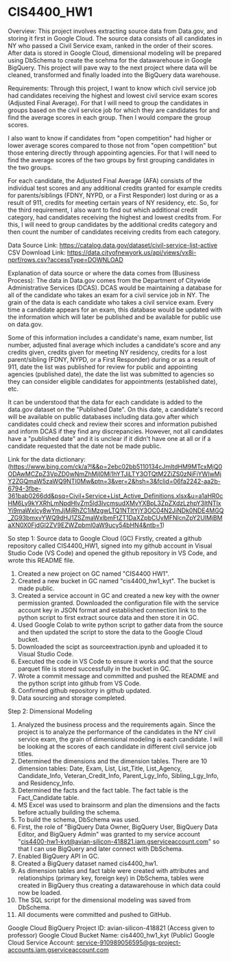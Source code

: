 # CIS4400_HW1 
Overview: 
This project involves extracting source data from Data.gov, and storing it first in Google Cloud. The source data consists of all candidates in NY who passed a Civil Service exam, ranked in the order of their scores. After data is stored in Google Cloud, dimensional modeling will be prepared using DbSchema to create the scehma for the datawarehouse in Google BigQuery. This project will pave way to the next project where data will be cleaned, transformed and finally loaded into the BigQuery data warehouse.

Requirements: Through this project, I want to know which civil service job had candidates receiving the highest and lowest civil service exam scores (Adjusted Final Average). For that I will need to group the candidates in groups based on the civil service job for which they are candidates for and find the average scores in each group. Then I would compare the group scores. 

I also want to know if candidates from "open competition" had higher or lower average scores compared to those not from "open competition" but those entering directly through appointing agencies. For that I will need to find the average scores of the two groups by first grouping candidates in the two groups.

For each candidate, the Adjusted Final Average (AFA) consists of the individual test scores and any additional credits granted for example credits for parents/siblings (FDNY, NYPD, or a First Responder) lost during or as a result of 911, credits for meeting certain years of NY residency, etc. So, for the third requirement, I also want to find out which additional credit category, had candidates receiving the highest and lowest credits from. For this, I will need to group candidates by the additional credits category and then count the number of candidates receiving credits from each category. 

Data Source Link: https://catalog.data.gov/dataset/civil-service-list-active
CSV Download Link: https://data.cityofnewyork.us/api/views/vx8i-nprf/rows.csv?accessType=DOWNLOAD

Explanation of data source or where the data comes from (Business Process): The data in Data.gov comes from the Department of Citywide Administrative Services (DCAS). DCAS would be maintaining a database for all of the candidate who takes an exam for a civil service job in NY. The grain of the data is each candidate who takes a civil service exam. Every time a candidate appears for an exam, this database would be updated with the information which will later be published and be available for public use on data.gov. 

Some of this information includes a candidate's name, exam number, list number, adjusted final average which includes a candidate's score and any credits given, credits given for meeting NY residency, credits for a lost parent/sibling (FDNY, NYPD, or a First Responder) during or as a result of 911, date the list was published for review for public and appointing agencies (published date), the date the list was submitted to agencies so they can consider eligible candidates for appointments (established date), etc. 

It can be understood that the data for each candidate is added to the data.gov dataset on the "Published Date". On this date, a candidate's record will be available on public databases including data.gov after which candidates could check and review their scores and information pubished and inform DCAS if they find any discrepancies. However, not all candidates have a "published date" and it is unclear if it didn't have one at all or if a candidate requested that the date not be made public. 

Link for the data dictionary: 
(https://www.bing.com/ck/a?!&&p=2ebc02bb5110134cJmltdHM9MTcxMjQ0ODAwMCZpZ3VpZD0wNmZhMjI0Mi1hYTJiLTY3OTQtM2ZiZS0zNjFiYWIwMjY2ZGQmaW5zaWQ9NTI0Mw&ptn=3&ver=2&hsh=3&fclid=06fa2242-aa2b-6794-3fbe-361bab0266dd&psq=Civil+Service+List_Active_Definitions.xlsx&u=a1aHR0cHM6Ly9kYXRhLmNpdHlvZm5ld3lvcmsudXMvYXBpL3ZpZXdzLzhpY3ItNTlxYi9maWxlcy8wYmJjMjRhZC1iMzgwLTQ1NTItYjY3OC04N2JiNDk0NDE4MGQ_ZG93bmxvYWQ9dHJ1ZSZmaWxlbmFtZT1DaXZpbCUyMFNlcnZpY2UlMjBMaXN0X0FjdGl2ZV9EZWZpbml0aW9ucy54bHN4&ntb=1)

So step 1: Source data to Google Cloud (GC)
Firstly, created a github repository called CIS4400_HW1, signed into my github account in Visual Studio Code (VS Code) and opened the github repository in VS Code, and wrote this README file.
1. Created a new project on GC named "CIS4400 HW1".
2. Created a new bucket in GC named "cis4400_hw1_kyt". The bucket is made public.
3. Created a service account in GC and created a new key with the owner permission granted. Downloaded the configuration file with the service account key in JSON format and established connection link to the python script to first extract source data and then store it in GC.
4. Used Google Colab to write python script to gather data from the source and then updated the script to store the data to the Google Cloud bucket.
5. Downloaded the scipt as sourceextraction.ipynb and uploaded it to Visual Studio Code.
6. Executed the code in VS Code to ensure it works and that the source parquet file is stored successfully in the bucket in GC.
7. Wrote a commit message and committed and pushed the README and the python script into github from VS Code.
8. Confirmed github repository in github updated.
9. Data sourcing and storage completed.

Step 2: Dimensional Modeling
1. Analyzed the business process and the requirements again. Since the project is to analyze the performance of the candidates in the NY civil service exam, the grain of dimensional modeling is each candidate. I will be looking at the scores of each candidate in different civil service job titles.
2. Determined the dimensions and the dimension tables. There are 10 dimension tables: Date, Exam, List, List_Title, List_Agency, Candidate_Info, Veteran_Credit_Info, Parent_Lgy_Info, Sibling_Lgy_Info, and Residency_Info.
3. Determined the facts and the fact table. The fact table is the Fact_Candidate table.
4. MS Excel was used to brainsorm and plan the dimensions and the facts before actually building the schema.
5. To build the schema, DbSchema was used.
6. First, the role of "BigQuery Data Owner, BigQuery User, BigQuery Data Editor, and BigQuery Admin" was granted to my service account "cis4400-hw1-kyt@avian-silicon-418821.iam.gserviceaccount.com" so that I can use BigQuery and later connect with DbSchema.
7. Enabled BigQuery API in GC.
8. Created a BigQuery dataset named cis4400_hw1.
9. As dimension tables and fact table were created with attributes and relationships (primary key, foreign key) in DbSchema, tables were created in BigQuery thus creating a datawarehouse in which data could now be loaded.
10. The SQL script for the dimensional modeling was saved from DbSchema.
11. All documents were committed and pushed to GitHub.

Google Cloud BigQuery Project ID: avian-silicon-418821 (Access given to professor)
Google Cloud Bucket Name: cis4400_hw1_kyt (Public)
Google Cloud Service Account: service-910989056595@gs-project-accounts.iam.gserviceaccount.com




